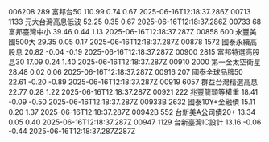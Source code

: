 006208	289	富邦台50	110.99	0.74	0.67	2025-06-16T12:18:37.286Z
00713	1133	元大台灣高息低波	52.25	0.35	0.67	2025-06-16T12:18:37.286Z
00733	68	富邦臺灣中小	39.46	0.44	1.13	2025-06-16T12:18:37.287Z
00858	600	永豐美國500大	29.35	0.05	0.17	2025-06-16T12:18:37.287Z
00878	1572	國泰永續高股息	20.82	-0.04	-0.19	2025-06-16T12:18:37.287Z
00900	2815	富邦特選高股息30	17.09	0.24	1.40	2025-06-16T12:18:37.287Z
00910	2000	第一金太空衛星	28.48	0.02	0.06	2025-06-16T12:18:37.287Z
00916	207	國泰全球品牌50	22.61	-0.20	-0.89	2025-06-16T12:18:37.287Z
00919	6057	群益台灣精選高息	22.77	0.28	1.22	2025-06-16T12:18:37.287Z
00921	222	兆豐龍頭等權重	18.41	-0.09	-0.50	2025-06-16T12:18:37.287Z
00933B	2632	國泰10Y+金融債	15.11	0.20	1.37	2025-06-16T12:18:37.287Z
00942B	552	台新美A公司債20+	13.34	0.05	0.40	2025-06-16T12:18:37.287Z
00947	1129	台新臺灣IC設計	13.16	-0.06	-0.44	2025-06-16T12:18:37.287Z287Z